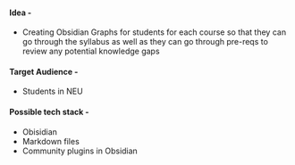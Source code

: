 
#### Idea -
- Creating Obsidian Graphs for students for each course so that they can go through the syllabus as well as they can go through pre-reqs to review any potential knowledge gaps

#### Target Audience -
- Students in NEU


#### Possible tech stack -
- Obisidian
- Markdown files
- Community plugins in Obsidian
